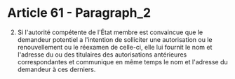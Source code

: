 # Article 61 - Paragraph_2

2. Si l'autorité compétente de l'État membre est convaincue que le demandeur potentiel a l'intention de solliciter une autorisation ou le renouvellement ou le réexamen de celle-ci, elle lui fournit le nom et l'adresse du ou des titulaires des autorisations antérieures correspondantes et communique en même temps le nom et l'adresse du demandeur à ces derniers.
